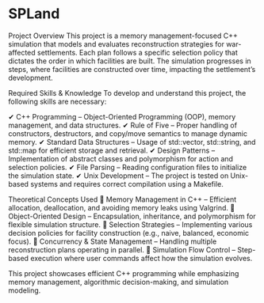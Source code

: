 # SPLand
Project Overview
This project is a memory management-focused C++ simulation that models and evaluates reconstruction strategies for war-affected settlements. Each plan follows a specific selection policy that dictates the order in which facilities are built. The simulation progresses in steps, where facilities are constructed over time, impacting the settlement’s development.

Required Skills & Knowledge
To develop and understand this project, the following skills are necessary:

✔ C++ Programming – Object-Oriented Programming (OOP), memory management, and data structures.
✔ Rule of Five – Proper handling of constructors, destructors, and copy/move semantics to manage dynamic memory.
✔ Standard Data Structures – Usage of std::vector, std::string, and std::map for efficient storage and retrieval.
✔ Design Patterns – Implementation of abstract classes and polymorphism for action and selection policies.
✔ File Parsing – Reading configuration files to initialize the simulation state.
✔ Unix Development – The project is tested on Unix-based systems and requires correct compilation using a Makefile.

Theoretical Concepts Used
📌 Memory Management in C++ – Efficient allocation, deallocation, and avoiding memory leaks using Valgrind.
📌 Object-Oriented Design – Encapsulation, inheritance, and polymorphism for flexible simulation structure.
📌 Selection Strategies – Implementing various decision policies for facility construction (e.g., naive, balanced, economic focus).
📌 Concurrency & State Management – Handling multiple reconstruction plans operating in parallel.
📌 Simulation Flow Control – Step-based execution where user commands affect how the simulation evolves.

This project showcases efficient C++ programming while emphasizing memory management, algorithmic decision-making, and simulation modeling.
